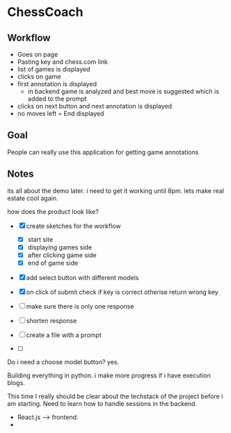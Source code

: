 # ChessCoach

## Workflow

- Goes on page
- Pasting key and chess.com link
- list of games is displayed
- clicks on game
- first annotation is displayed 
    - in backend game is analyzed and best move is suggested which is added to the prompt
- clicks on next button and next annotation is displayed
- no moves left = End displayed

## Goal 

People can really use this application for getting game annotations

## Notes


its all about the demo later. i need to get it working until 8pm. lets make real estate cool again. 

how does the product look like? 

- [x] create sketches for the workflow 
    - [x] start site
    - [x] displaying games side
    - [x] after clicking game side 
    - [x] end of game side 
- [x] add select button with different models 
- [x] on click of submit check if key is correct otherise return wrong key
- [ ] make sure there is only one response 
- [ ] shorten response 



- [ ] create a file with a prompt
- [ ] 

Do i need a choose model button? yes.

Building everything in python. i make more progress if i have execution blogs.

This time I really should be clear about the techstack of the project before i am starting. Need to learn how to handle sessions in the backend.

- React.js --> frontend. 
- 